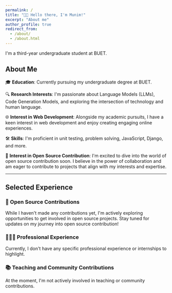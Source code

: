 ```yaml
---
permalink: /
title: "👋🏼 Hello there, I'm Munim!"
excerpt: "About me"
author_profile: true
redirect_from:
  - /about/
  - /about.html
---
```


I'm a third-year undergraduate student at BUET.

## About Me

🎓 **Education**: Currently pursuing my undergraduate degree at BUET.

🔍 **Research Interests**: I'm passionate about Language Models (LLMs), Code Generation Models, and exploring the intersection of technology and human language.

🌐 **Interest in Web Development**: Alongside my academic pursuits, I have a keen interest in web development and enjoy creating engaging online experiences.

🛠️ **Skills**: I'm proficient in unit testing, problem solving, JavaScript, Django, and more.

🌟 **Interest in Open Source Contribution**: I'm excited to dive into the world of open source contribution soon. I believe in the power of collaboration and am eager to contribute to projects that align with my interests and expertise.

---

## Selected Experience

### 🤖 Open Source Contributions

While I haven't made any contributions yet, I'm actively exploring opportunities to get involved in open source projects. Stay tuned for updates on my journey into open source contribution!

### 👨🏻‍🔬 Professional Experience

Currently, I don't have any specific professional experience or internships to highlight.

### 📚 Teaching and Community Contributions

At the moment, I'm not actively involved in teaching or community contributions.
